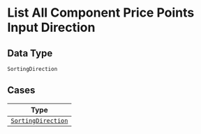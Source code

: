 
# List All Component Price Points Input Direction

## Data Type

`SortingDirection`

## Cases

| Type |
|  --- |
| [`SortingDirection`](../../../doc/models/sorting-direction.md) |

